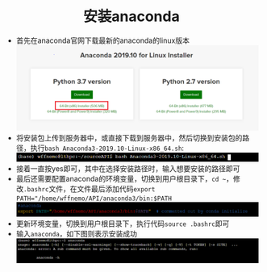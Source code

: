 # <center>安装anaconda</center>

* 首先在anaconda官网下载最新的anaconda的linux版本
![install_anaconda_1](./picture/install_anaconda_1.png)
* 将安装包上传到服务器中，或直接下载到服务器中，然后切换到安装包的路径，执行`bash Anaconda3-2019.10-Linux-x86_64.sh`:
![install_anaconda_2](./picture/install_anaconda_2.png)
* 接着一直按yes即可，其中在选择安装路径时，输入想要安装的路径即可
* 最后还需要配置anaconda的环境变量，切换到用户根目录下，`cd ~`，修改`.bashrc`文件，在文件最后添加代码`export PATH="/home/wffnemo/API/anaconda3/bin:$PATH`  
![install_anaconda_3](./picture/install_anaconda_3.png)
* 更新环境变量，切换到用户根目录下，执行代码`source .bashrc`即可
* 输入`anaconda`，如下图则表示安装成功  
![install_anaconda_4](./picture/install_anaconda_4.png)

